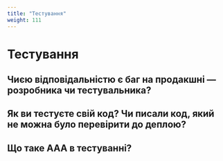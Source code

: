 ```yaml
---
title: "Тестування"
weight: 111
---
```


# Тестування

## Чиєю відповідальністю є баг на продакшні — розробника чи тестувальника?

## Як ви тестуєте свій код? Чи писали код, який не можна було перевірити до деплою?

## Що таке ААА в тестуванні?